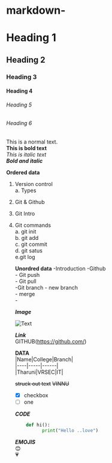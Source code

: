 # markdown-

# Heading 1

## Heading 2

### Heading 3

#### Heading 4

###### Heading 5

###### Heading 6

This is a normal text.       
**This is bold text**     
*This is italic text*      
***Bold and italic***    


**Ordered data**
1. Version control    
    a. Types   
2. Git & Github     
3. Git Intro    
4. Git commands  
    a. git init   
    b. git add    
    c. git commit    
    d. git satus  
    e.git log
    
    
    **Unordred data**
    -Introduction
    -Github  
       - Git push    
       - Git pull   
      -Git branch
        - new branch     
        - merge    
        -
        
        
   ***Image***
   
   ![Text](https://pngimg.com/uploads/github/github_PNG17.png)     
   
   
   ***Link***      
   GITHUB(https://github.com/)      
   
   
   **DATA**   
   |Name|College|Branch|            
   |----|-----|------|   
   |Tharuni|VRSEC|IT|    
   
   
   ~~struck out text~~     ~~VINNU~~   
   
   - [x] checkbox    
   - [ ] one    

    ***CODE***      
    ``` python     
        def hi():  
              print("Hello ..love")     
    ```           
    
    
    ***EMOJIS***    
    :blush:       
   :heartpulse:   
